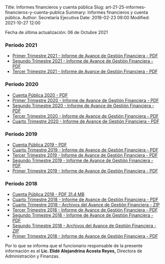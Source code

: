 Title: Informes financieros y cuenta pública
Slug: art-21-25-informes-financieros-y-cuenta-publica
Summary: Informes financieros y cuenta pública.
Author: Secretaría Ejecutiva
Date: 2018-02-23 09:00
Modified: 2021-10-27 12:00


Fecha de última actualización: 06 de Octubre 2021


### Período 2021
* [Primer Trimestre 2021 - Informe de Avance de Gestión Financiera - PDF](informe-avance-gestion-financiera-2021-04.pdf)
* [Segundo Trimestre 2021 - Informe de Avance de Gestión Financiera - PDF](informe-avance-gestion-financiera-2021-07.pdf)
* [Tercer Trimestre 2021 - Informe de Avance de Gestión Financiera - PDF](informe-avance-gestion-financiera-2021-09.pdf)

### Período 2020
* [Cuenta Pública 2020 - PDF](cuenta-publica-2020.pdf)
* [Primer Trimestre 2020 - Informe de Avance de Gestión Financiera - PDF](https://drive.google.com/file/d/1p3hP6jgWHIeLBUR25U2u64wtpTiA2QMv/view?usp=sharing)
* [Segundo Trimestre 2020 - Informe de Avance de Gestión Financiera - PDF](https://drive.google.com/file/d/1pve1mSi-nK8IFV6V0MHxc0m6AUplsWgP/view?usp=sharing)
* [Tercer Trimestre 2020 - Informe de Avance de Gestión Financiera - PDF](Tercer-trimestre-2020.pdf)
* [Cuarto Trimestre 2020 - Informe de Avance de Gestión Financiera - PDF](informe-avance-gestion-financiera-2020-12.pdf)


### Período 2019
* [Cuenta Pública 2019 - PDF](https://drive.google.com/file/d/1cP_med-_fcT_uPsHXBsy9qKt5Exr5Baa/view?usp=sharing)
* [Cuarto Trimestre 2019 - Informe de Avance de Gestión Financiera - PDF](https://drive.google.com/file/d/1vWzoapm11a3gHm57-taBo8pjCkKKI2zk/view?usp=sharing)
* [Tercer Trimestre 2019 - Informe de Avance de Gestión Financiera - PDF](informe-avance-gestion-financiera-2019-09.pdf)
* [Segundo Trimestre 2019 - Informe de Avance de Gestión Financiera - PDF](informe-avance-gestion-financiera-2019-06.pdf)
* [Primer Trimestre 2019 - Informe de Avance de Gestión Financiera - PDF](https://drive.google.com/file/d/1rzeYm1lkxwd3uxu_PysmKeMx3ENGcopJ/view?usp=sharing)

### Período 2018

* [Cuenta Pública 2018 - PDF 31.4 MB](cuenta-publica-2018.pdf)
* [Cuarto Trimestre 2018 - Informe de Avance de Gestión Financiera - PDF](informe-avance-gestion-financiera-2018-12.pdf)
* [Cuarto Trimestre 2018 - Archivos del Avance de Gestión Financiera - ZIP](avance-de-gestion-financiera-2018-12.zip)
* [Tercer Trimestre 2018 - Informe de Avance de Gestión Financiera - PDF](informe-avance-gestion-financiera-2018-09.pdf)
* [Segundo Trimestre 2018 - Informe de Avance de Gestión Financiera - PDF](informe-avance-gestion-financiera-2018-06.pdf)
* [Segundo Trimestre 2018 - Archivos del Avance de Gestión Financiera - ZIP](avance-de-gestion-financiera-2018-06.zip)
* [Primer Trimestre 2018 - Informe de Avance de Gestión Financiera - PDF](informe-avance-gestion-financiera-2018-03.pdf)

Por lo que se informa que el funcionario responsable de la presente información es el **Lic. Elidé Alejandrina Acosta Reyes,** Directora de Administración y Finanzas.
